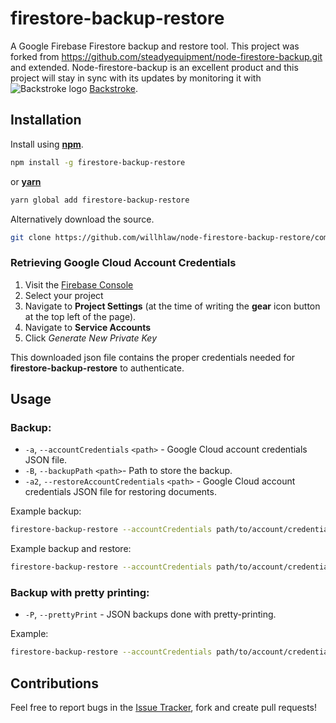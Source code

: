 # firestore-backup-restore
A Google Firebase Firestore backup and restore tool. This project was forked from https://github.com/steadyequipment/node-firestore-backup.git and extended. Node-firestore-backup is an excellent product and this project will stay in sync with its updates by monitoring it with ![Backstroke logo](https://backstroke.co/assets/img/logo.png) [Backstroke](https://backstroke.co/).

## Installation
Install using [__npm__](https://www.npmjs.com/).

```sh
npm install -g firestore-backup-restore
```

 or [__yarn__](https://yarnpkg.com/en/)

```sh
yarn global add firestore-backup-restore
```

Alternatively download the source.

```sh
git clone https://github.com/willhlaw/node-firestore-backup-restore/commits/master
```

### Retrieving Google Cloud Account Credentials

1. Visit the [Firebase Console](https://console.firebase.google.com)
1. Select your project
1. Navigate to __Project Settings__ (at the time of writing the __gear__ icon button at the top left of the page).
1. Navigate to __Service Accounts__
1. Click _Generate New Private Key_

This downloaded json file contains the proper credentials needed for __firestore-backup-restore__ to authenticate.


## Usage

### Backup:
* `-a`, `--accountCredentials` `<path>` - Google Cloud account credentials JSON file.
* `-B`, `--backupPath` `<path>`- Path to store the backup.
* `-a2`, `--restoreAccountCredentials` `<path>` - Google Cloud account credentials JSON file for restoring documents.

Example backup:
```sh
firestore-backup-restore --accountCredentials path/to/account/credentials/file.json --backupPath /backups/myDatabase
```

Example backup and restore:
```sh
firestore-backup-restore --accountCredentials path/to/account/credentials/file.json --backupPath /backups/myDatabase --restoreAccountCredentials path/to/restore/credentials/file.json
```

### Backup with pretty printing:
* `-P`, `--prettyPrint` - JSON backups done with pretty-printing.

Example:
```sh
firestore-backup-restore --accountCredentials path/to/account/credentials/file.json --backupPath /backups/myDatabase --prettyPrint
```

## Contributions
Feel free to report bugs in the [Issue Tracker](https://github.com/willhlaw/node-firestore-backup-restore/issues), fork and create pull requests!
